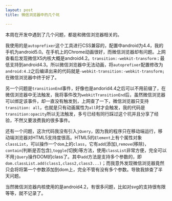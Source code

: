 ```yaml
---
layout: post
title: 微信浏览器中的几个坑

---
```


本周在开发中遇到了几个问题，都是和微信浏览器相关的。
<!-- more -->
我使用的是`autoprefixer`这个工具进行CSS兼容的，配置中android为4.4，我的手机为android5.0。在手机上的Chrome动画很好，而微信浏览器却有问题。上网查看后发现微信X5内核大概是android4.2。`transition:-webkit-transform；`最低支持到android4.3。所以微信浏览器中无法动画，将`autoprefixer`配置修改为`android:4.2`之后编译出来的代码就是`-webkit-transition:-webkit-transform;`在微信浏览器中终于好了。

另一个问题是`transitionEnd`事件，好像也是andorid4.4之后可以不用前缀了，在微信浏览器中无法触发，我将事件改为`webkitTransitionEnd`后，虽然微信浏览器可以绑定该事件，却一直没有触发到，上网查了一下，微信浏览器只支持`transition: all`，也就是只有动画属性为`all`时才会触发，我的代码是`transition:opacity`所以无法触发，多亏已经有同行踩过这个坑并且分享了经验，不然又要浪费我的很多事件。

还有一个问题，这次代码我没有引入`jQuery`，因为我的程序只在移动端运行，移动端浏览器对HTML5支持度很高。HTML5的`Element`上有个属性对象`classList`，可以操作一个`dom`上的`class`，它有`add`(添加),`remove`(移除)，`contain`(判断是否包含),`toggle`(切换)等方法，使用`classList`非常方便，完全可以不用`jQuery`操作DOM的class了。其中`add`方法是支持多个参数的，即`dom.classList.add(class1,class2,class3...)`；而我意外发现微信浏览器竟然只会将将第一个参数添加到dom上，完全不管有没有多个参数。导致我排查了半天问题。

当然微信浏览器内核使用的是android4.2，有很多问题，比如对svg的支持很有限等等，就不记录了。


    

 